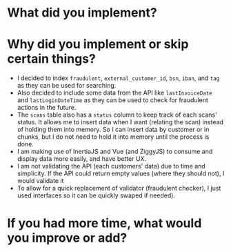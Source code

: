 # What did you implement?

# Why did you implement or skip certain things?

* I decided to index `fraudulent`, `external_customer_id`, `bsn`, `iban`, and `tag` as they can be used for searching.
* Also decided to include some data from the API like `lastInvoiceDate` and `lastLoginDateTime` as they can be used to check for fraudulent actions in the future.
* The `scans` table also has a `status` column to keep track of each scans' status. It allows me to insert data when I want (relating the scan) instead of holding
them into memory. So I can insert data by customer or in chunks, but I do not need to hold it into memory until the process is done.
* I am making use of InertiaJS and Vue (and ZiggyJS) to consume and display data more easily, and have better UX.
* I am not validating the API (each customers' data) due to time and simplicity. If the API could return empty values (where they should not), I would validate it
* To allow for a quick replacement of validator (fraudulent checker), I just used interfaces so it can be quickly swaped if needed).

# If you had more time, what would you improve or add?
